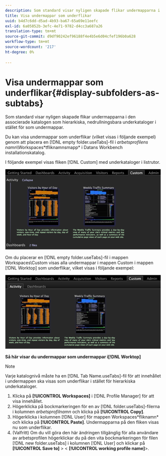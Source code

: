```yaml
---
description: Som standard visar nyligen skapade flikar undermapparna i den associerade katalogen som hierarkiska, nedrullningsbara underkataloger i stället för som undermappar.
title: Visa undermappar som underflikar
uuid: b4d7c6dd-d5ad-4b93-ba67-65a69e11eefc
exl-id: 6a05852b-3efc-4e71-9782-d4cc3a687a26
translation-type: tm+mt
source-git-commit: d9df90242ef96188f4e4b5e6d04cfef196b0a628
workflow-type: tm+mt
source-wordcount: '217'
ht-degree: 0%

---
```


# Visa undermappar som underflikar{#display-subfolders-as-subtabs}

Som standard visar nyligen skapade flikar undermapparna i den associerade katalogen som hierarkiska, nedrullningsbara underkataloger i stället för som undermappar.

Du kan visa undermappar som underflikar (vilket visas i följande exempel) genom att placera en [!DNL empty folder.useTabs]-fil i *arbetsprofilens namn*\Workspaces\*tfliknamnsmapp* i Datans Workbench installationskatalog.

I följande exempel visas fliken [!DNL Custom] med underkataloger i listrutor.

![](assets/client-sub.png)

Om du placerar en [!DNL empty folder.useTabs]-fil i mappen Workspaces\Custom visas alla undermappar i mappen Custom i mappen [!DNL Worktop] som underflikar, vilket visas i följande exempel:

![](assets/client-sub2.png)

**Så här visar du undermappar som undermappar i[!DNL Worktop]**

>[!NOTE]
>
>Varje katalognivå måste ha en [!DNL Tab Name.useTabs]-fil för att innehållet i undermappen ska visas som underflikar i stället för hierarkiska underkataloger.

1. Klicka på **[!UICONTROL Workspaces]** i [!DNL Profile Manager] för att visa innehållet.
1. Högerklicka på bockmarkeringen för en av [!DNL folder.useTabs]-filerna i kolumnen *arbetsprofilnamn* och klicka på **[!UICONTROL Copy]**.
1. Högerklicka i kolumnen [!DNL User] för mappen Workspaces\*fliknamn* och klicka på **[!UICONTROL Paste]**. Undermapparna på den fliken visas nu som underflikar.
1. (Valfritt) Om du vill göra den här ändringen tillgänglig för alla användare av arbetsprofilen högerklickar du på den vita bockmarkeringen för filen [!DNL new folder.useTabs] i kolumnen [!DNL User] och klickar på **[!UICONTROL Save to]** > &lt; **[!UICONTROL working profile name]**>.
